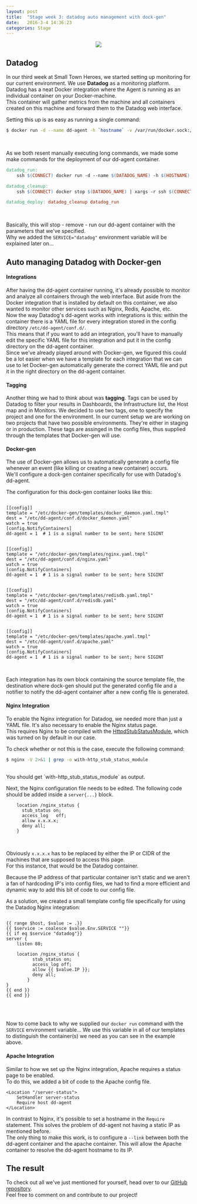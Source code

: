 ```yaml
---
layout: post
title:  "Stage week 3: datadog auto management with dock-gen"
date:   2016-3-4 14:36:23
categories: Stage
---
```


<div style="text-align:center"><img src ="../../../../images/datadogtest.png" style="max-width:100%" style="padding-bottom:25px"/></div>

## **Datadog**

In our third week at Small Town Heroes, we started setting up monitoring for our current environment. We use **Datadog** as a monitoring platform.  
Datadog has a neat Docker integration where the Agent is running as an individual container on your Docker-machine.  
This container will gather metrics from the machine and all containers created on this machine and forward them to the Datadog web interface.  
  
Setting this up is as easy as running a single command:

```bash
$ docker run -d --name dd-agent -h `hostname` -v /var/run/docker.sock:/var/run/docker.sock -v /proc/:/host/proc/:ro -v /sys/fs/cgroup/:/host/sys/fs/cgroup:ro -v /opt/dd-agent-conf.d:/conf.d:ro -e API_KEY={your_api_key_here} datadog/docker-dd-agent
```
<br />

As we both resent manually executing long commands, we made some make commands for the deployment of our dd-agent container.  

```makefile
datadog_run:
	ssh $(CONNECT) docker run -d --name $(DATADOG_NAME) -h $(HOSTNAME) -v /var/run/docker.sock:/var/run/docker.sock -v /proc/:/host/proc/:ro -v /sys/fs/cgroup/:/host/sys/fs/cgroup:ro -v /opt/dd-agent-conf.d:/conf.d:ro -e API_KEY=$(API_KEY) -e SERVICE="datadog" datadog/docker-dd-agent

datadog_cleanup:
	ssh $(CONNECT) docker stop $(DATADOG_NAME) | xargs -r ssh $(CONNECT) docker rm 

datadog_deploy: datadog_cleanup datadog_run	
```
<br />

Basically, this will stop - remove - run our dd-agent container with the parameters that we've specified.  
Why we added the `SERVICE="datadog"` environment variable will be explained later on...  

## **Auto managing Datadog with Docker-gen**
  
#### **Integrations** 

After having the dd-agent container running, it's already possible to monitor and analyze all containers through the web interface.
But aside from the Docker integration that is installed by default on this container, we also wanted to monitor other services such as Nginx, Redis, Apache, etc.  
Now the way Datadog's dd-agent works with integrations is this: within the container there is a YAML file for every integration stored in the config directory `/etc/dd-agent/conf.d/`.  
This means that if you want to add an integration, you'll have to manually edit the specific YAML file for this integration and put it in the config directory on the dd-agent container.  
Since we've already played around with Docker-gen, we figured this could be a lot easier when we have a template for each integration that we can use to let Docker-gen automatically generate the correct YAML file and put it in the right directory on the dd-agent container.  

#### **Tagging**

Another thing we had to think about was **tagging**. Tags can be used by Datadog to filter your results in Dashboards, the Infrastructure list, the Host map and in Monitors.
We decided to use two tags, one to specify the project and one for the environment. In our current setup we are working on two projects that have two possible environments. They're either in staging or in production. These tags are assinged in the config files, thus supplied through the templates that Docker-gen will use.


#### **Docker-gen**

The use of Docker-gen allows us to automatically generate a config file whenever an event (like killing or creating a new container) occurs.  
We'll configure a dock-gen container specifically for use with Datadog's dd-agent.  


The configuration for this dock-gen container looks like this:

```

[[config]]
template = "/etc/docker-gen/templates/docker_daemon.yaml.tmpl"
dest = "/etc/dd-agent/conf.d/docker_daemon.yaml"
watch = true
[config.NotifyContainers]
dd-agent = 1  # 1 is a signal number to be sent; here SIGINT


[[config]]
template = "/etc/docker-gen/templates/nginx.yaml.tmpl"
dest = "/etc/dd-agent/conf.d/nginx.yaml"
watch = true
[config.NotifyContainers]
dd-agent = 1  # 1 is a signal number to be sent; here SIGINT


[[config]]
template = "/etc/docker-gen/templates/redisdb.yaml.tmpl"
dest = "/etc/dd-agent/conf.d/redisdb.yaml"
watch = true
[config.NotifyContainers]
dd-agent = 1  # 1 is a signal number to be sent; here SIGINT


[[config]]
template = "/etc/docker-gen/templates/apache.yaml.tmpl"
dest = "/etc/dd-agent/conf.d/apache.yaml"
watch = true
[config.NotifyContainers]
dd-agent = 1  # 1 is a signal number to be sent; here SIGINT
```
<br />

Each integration has its own block containing the source template file, the destination where dock-gen should put the generated config file and a notifier to notify the dd-agent container after a new config file is generated.

#### **Nginx Integration**

To enable the Nginx integration for Datadog, we needed more than just a YAML file. It's also necessary to enable the Nginx status page.  
This requires Nginx to be compiled with the <a href="http://nginx.org/en/docs/http/ngx_http_stub_status_module.html">HttpdStubStatusModule</a>, which was turned on by default in our case.  

To check whether or not this is the case, execute the following command:

```bash
$ nginx -V 2>&1 | grep -o with-http_stub_status_module
```
<br />  
You should get `with-http_stub_status_module` as output.  
  
Next, the Nginx configuration file needs to be edited. The following code should be added inside a `server{...}` block.

```
	location /nginx_status {
	  stub_status on;
	  access_log   off;
	  allow x.x.x.x;
	  deny all;
	}
```
<br />

Obviously `x.x.x.x` has to be replaced by either the IP or CIDR of the machines that are supposed to access this page.  
For this instance, that would be the Datadog container.  
  
Because the IP address of that particular container isn't static and we aren't a fan of hardcoding IP's into config files, we had to find a more efficient and dynamic way to add this bit of code to our config file.  

As a solution, we created a small template config file specifically for using the Datadog Nginx integration:

<pre>
<code>
&#123;{ range $host, $value := .}}
&#123;{ $service := coalesce $value.Env.SERVICE ""}}
&#123;{ if eq $service "datadog"}}
server {
	listen 80;

	location /nginx_status {
          stub_status on;
          access_log off;
 		  allow &#123;{ $value.IP }};
          deny all;
        }
}
&#123;&#123; end }}
&#123;{ end }}
</code>
</pre>
<br />

Now to come back to why we supplied our `docker run` command with the `SERVICE` environment variable... We use this variable in all of our templates to distinguish the container(s) we need as you can see in the example above. 

#### **Apache Integration**


Similar to how we set up the Nginx integration, Apache requires a status page to be enabled.  
To do this, we added a bit of code to the Apache config file.

```
<Location "/server-status">
    SetHandler server-status
    Require host dd-agent
</Location>
```

In contrast to Nginx, it's possible to set a hostname in the `Require` statement. This solves the problem of dd-agent not having a static IP as mentioned before.  
The only thing to make this work, is to configure a `--link` between both the dd-agent container and the apache container. This will allow the Apache container to resolve the dd-agent hostname to its IP.  

## **The result**

To check out all we've just mentioned for yourself, head over to our <a href="https://github.com/t0t0/DataDog_Config_Generator">GitHub repository</a>.  
Feel free to comment on and contribute to our project!

